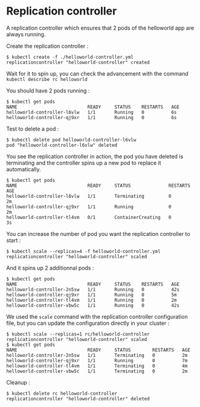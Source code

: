 # Replication controller

A replication controller which ensures that 2 pods of the helloworld app are always running.

Create the replication controller :

```shell
$ kubectl create -f ./helloworld-controller.yml
replicationcontroller "helloworld-controller" created
```

Wait for it to spin up, you can check the advancement with the command `kubectl describe rc helloworld`

You should have 2 pods running :

```shell
$ kubectl get pods
NAME                          READY     STATUS    RESTARTS   AGE
helloworld-controller-l6vlw   1/1       Running   0          6s
helloworld-controller-qj9xr   1/1       Running   0          6s
```

Test to delete a pod :

```shell
$ kubectl delete pod helloworld-controller-l6vlw
pod "helloworld-controller-l6vlw" deleted
```

You see the replication controller in action, the pod you have deleted is terminating and the controller spins up a new pod to replace it automatically.

```shell
$ kubectl get pods
NAME                          READY     STATUS              RESTARTS   AGE
helloworld-controller-l6vlw   1/1       Terminating         0          2m
helloworld-controller-qj9xr   1/1       Running             0          2m
helloworld-controller-tl4vm   0/1       ContainerCreating   0          3s
```

You can increase the number of pod you want the replication controller to start :

```shell
$ kubectl scale --replicas=4 -f helloworld-controller.yml
replicationcontroller "helloworld-controller" scaled
```

And it spins up 2 additionnal pods :

```shell
$ kubectl get pods
NAME                          READY     STATUS    RESTARTS   AGE
helloworld-controller-2n5sw   1/1       Running   0          42s
helloworld-controller-qj9xr   1/1       Running   0          5m
helloworld-controller-tl4vm   1/1       Running   0          2m
helloworld-controller-vbw5c   1/1       Running   0          42s
```

We used the `scale` command with the replication controller configuration file, but you can update the configuration directly in your cluster :

```shell
$ kubectl scale --replicas=1 rc/helloworld-controller
replicationcontroller "helloworld-controller" scaled
$ kubectl get pods
NAME                          READY     STATUS        RESTARTS   AGE
helloworld-controller-2n5sw   1/1       Terminating   0          2m
helloworld-controller-qj9xr   1/1       Running       0          7m
helloworld-controller-tl4vm   1/1       Terminating   0          4m
helloworld-controller-vbw5c   1/1       Terminating   0          2m
```

Cleanup :

```shell
$ kubectl delete rc helloworld-controller
replicationcontroller "helloworld-controller" deleted
```